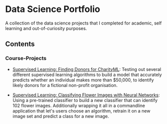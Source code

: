 # Data Science Portfolio
A collection of the data science projects that I completed for academic, self learning and out-of-curiosity purposes.

## Contents
### Course-Projects
- [Supervised Learning: Finding Donors for CharityML](https://github.com/Sturmpuls/data-science-portfolio/blob/main/charityml/finding_donors.ipynb): Testing out several different supervised learning algorithms to build a model that accurately predicts whether an individual makes more than $50,000, to identify likely donors for a fictional non-profit organisation.

- [Supervised Learning: Classifying Flower Images with Neural Networks](https://github.com/ffrosch/data-science-portfolio/blob/main/flower-classifier/Image%20Classifier%20Project.ipynb): Using a pre-trained classifier to build a new classifier that can identify 102 flower images. Additionally wrapping it all in a commandline application that let's users choose an algorithm, retrain it on a new image set and predict a class for a new image.
